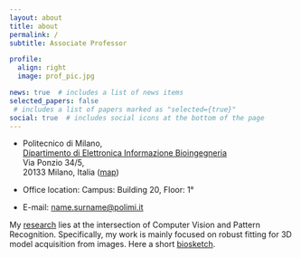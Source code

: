```yaml
---
layout: about
title: about
permalink: /
subtitle: Associate Professor

profile:
  align: right
  image: prof_pic.jpg

news: true  # includes a list of news items
selected_papers: false
 # includes a list of papers marked as "selected={true}"
social: true  # includes social icons at the bottom of the page
---
```



* Politecnico di Milano, <br> <a href="https://www.deib.polimi.it/ita/home">Dipartimento di Elettronica Informazione Bioingegneria</a> <br>
Via Ponzio 34/5,<br>
20133 Milano, Italia ([map](https://www.deib.polimi.it/eng/how-to-reach-us))

* Office location: Campus: Building 20, Floor: 1°

* E-mail: name.surname@polimi.it


My [research][research]  lies at the intersection of Computer Vision and Pattern Recognition. Specifically, my work is mainly focused on robust fitting for 3D model acquisition from images.
Here a short [biosketch][bio].





[bio]:/bio/
[research]:/publications/
[teaching]:/teaching/
[cs]:/cs2022/
